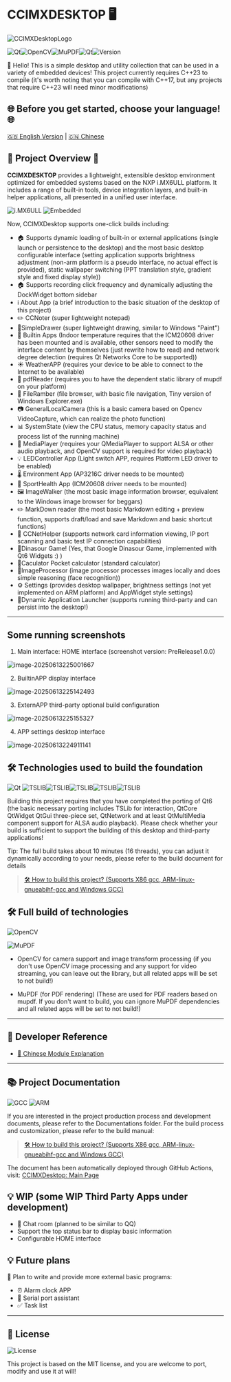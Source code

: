 # CCIMXDESKTOP 🖥️

![CCIMXDesktopLogo](./CCIMXDesktopLogo.png)

![Qt](https://img.shields.io/badge/Qt-6.8.3-green)![OpenCV](https://img.shields.io/badge/OpenCV-4.12.0-blue)![MuPDF](https://img.shields.io/badge/MuPDF-supported-orange)![Qt](https://img.shields.io/badge/C++-23+-green)![Version](https://img.shields.io/badge/Version-preReleased_1.0.0-red)

🔌 Hello! This is a simple desktop and utility collection that can be used in a variety of embedded devices! This project currently requires C++23 to compile (it's worth noting that you can compile with C++17, but any projects that require C++23 will need minor modifications)

## 🌐 Before you get started, choose your language! 🌐

[🇬🇧 English Version](./README_EN.md) | [🇨🇳 Chinese](./README.md)

## 🌟 Project Overview 🌟

**CCIMXDESKTOP** provides a lightweight, extensible desktop environment optimized for embedded systems based on the NXP i.MX6ULL platform. It includes a range of built-in tools, device integration layers, and built-in helper applications, all presented in a unified user interface.

![i.MX6ULL](https://img.shields.io/badge/NXP-i.MX6ULL-yellow)
![Embedded](https://img.shields.io/badge/Platform-Embedded%20Linux-lightgrey)

Now, CCIMXDesktop supports one-click builds including:

- 🏠 Supports dynamic loading of built-in or external applications (single launch or persistence to the desktop) and the most basic desktop configurable interface (setting application supports brightness adjustment (non-arm platform is a pseudo interface, no actual effect is provided), static wallpaper switching (PPT translation style, gradient style and fixed display style))
- 🏠 Supports recording click frequency and dynamically adjusting the DockWidget bottom sidebar
- ℹ About App (a brief introduction to the basic situation of the desktop of this project)
- ✏️ CCNoter (super lightweight notepad)
- 🎨SimpleDrawer (super lightweight drawing, similar to Windows "Paint")
- 🔧 Builtin Apps (Indoor temperature requires that the ICM20608 driver has been mounted and is available, other sensors need to modify the interface content by themselves (just rewrite how to read) and network degree detection (requires Qt Networks Core to be supported))
- ☀️ WeatherAPP (requires your device to be able to connect to the Internet to be available)
- 📄 pdfReader (requires you to have the dependent static library of mupdf on your platform)
- 📁 FileRamber (file browser, with basic file navigation, Tiny version of Windows Explorer.exe)
- 📷 GeneralLocalCamera (this is a basic camera based on Opencv VideoCapture, which can realize the photo function)
- 📊 SystemState (view the CPU status, memory capacity status and process list of the running machine)
- 🎵 MediaPlayer (requires your QMediaPlayer to support ALSA or other audio playback, and OpenCV support is required for video playback)
- 💡 LEDController App (Light switch APP, requires Platform LED driver to be enabled)
- 🌡️ Environment App (AP3216C driver needs to be mounted)
- 🏃 SportHealth App (ICM20608 driver needs to be mounted)
- 🖼️ ImageWalker (the most basic image information browser, equivalent to the Windows image browser for beggars)
- ✏️ MarkDown reader (the most basic Markdown editing + preview function, supports draft/load and save Markdown and basic shortcut functions)
- 🛜 CCNetHelper (supports network card information viewing, IP port scanning and basic test IP connection capabilities)
- 🦖Dinasour Game! (Yes, that Google Dinasour Game, implemented with Qt6 Widgets :) )
- 🧮Caculator Pocket calculator (standard calculator)
- 🤖ImageProcessor (image processor processes images locally and does simple reasoning (face recognition))
- ⚙ Settings (provides desktop wallpaper, brightness settings (not yet implemented on ARM platform) and AppWidget style settings)
- 🚀Dynamic Application Launcher (supports running third-party and can persist into the desktop!)

------

## Some running screenshots

1) Main interface: HOME interface (screenshot version: PreRelease1.0.0)

![image-20250613225001667](./README/image-20250613225001667.png)

2) BuiltinAPP display interface

![image-20250613225142493](./README/image-20250613225142493.png)

3) ExternAPP third-party optional build configuration

![image-20250613225155327](./README/image-20250613225155327.png)

4) APP settings desktop interface

![image-20250613224911141](./README/image-20250613224911141.png)

## 🛠️ Technologies used to build the foundation

![Qt](https://img.shields.io/badge/Qt-Core%20%26%20Network-41cd52)
![TSLIB](https://img.shields.io/badge/TSLIB-required-green)![TSLIB](https://img.shields.io/badge/QtCore-required-red)![TSLIB](https://img.shields.io/badge/QtWidget_QtGui-required-blue)![TSLIB](https://img.shields.io/badge/QtNetwork-required-purple)![TSLIB](https://img.shields.io/badge/QtMultiMedia_ALSA_Least-required-purple)

Building this project requires that you have completed the porting of Qt6 (the basic necessary porting includes TSLib for interaction, QtCore QtWidget QtGui three-piece set, QtNetwork and at least QtMultiMedia component support for ALSA audio playback). Please check whether your build is sufficient to support the building of this desktop and third-party applications!

Tip: The full build takes about 10 minutes (16 threads), you can adjust it dynamically according to your needs, please refer to the build document for details

> [🛠️ How to build this project? (Supports X86 gcc, ARM-linux-gnueabihf-gcc and Windows GCC)](Documentations/HOW_To_Build_The_Desktop.md)

## 🛠️ Full build of technologies

![OpenCV](https://img.shields.io/badge/OpenCV-Camera%20Support-blue)

![MuPDF](https://img.shields.io/badge/MuPDF-PDF%20Rendering-orange)

- OpenCV for camera support and image transform processing (if you don't use OpenCV image processing and any support for video streaming, you can leave out the library, but all related apps will be set to not build!)

- MuPDF (for PDF rendering) (These are used for PDF readers based on mupdf. If you don't want to build, you can ignore MuPDF dependencies and all related apps will be set to not build!)

------

## 🧩 Developer Reference

- [📖 Chinese Module Explanation](./Components-explain-CN.md)

---

## 📚 Project Documentation

![GCC](https://img.shields.io/badge/GCC-cross--compile-yellowgreen)
![ARM](https://img.shields.io/badge/ARM-linux--gnueabihf-red)

If you are interested in the project production process and development documents, please refer to the Documentations folder. For the build process and customization, please refer to the build manual:

> [🛠️ How to build this project? (Supports X86 gcc, ARM-linux-gnueabihf-gcc and Windows GCC)](Documentations/HOW_To_Build_The_Desktop.md)

The document has been automatically deployed through GitHub Actions, visit: [CCIMXDesktop: Main Page](https://charliechen114514.github.io/CCIMXDesktop/)

## 💡 WIP (some WIP Third Party Apps under development)

- 💬 Chat room (planned to be similar to QQ)
- Support the top status bar to display basic information
- Configurable HOME interface

## 💡 Future plans

🚀 Plan to write and provide more external basic programs:

- ⏰ Alarm clock APP
- 🔌 Serial port assistant
- ✅ Task list

------

## 📝 License

![License](https://img.shields.io/badge/License-MIT-brightgreen)

This project is based on the MIT license, and you are welcome to port, modify and use it at will!

